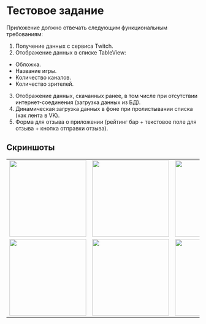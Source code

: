 # Тестовое задание

Приложение должно отвечать следующим функциональным требованиям:
1. Получение данных с сервиса Twitch.
2. Отображение данных в списке TableView:
* Обложка.
* Название игры.
* Количество каналов.
* Количество зрителей.
3. Отображение данных, скачанных ранее, в том числе при отсутствии интернет-соединения 
(загрузка данных из БД).
4. Динамическая загрузка данных в фоне при пролистывании списка (как лента в VK).
5. Форма для отзыва о приложении (рейтинг бар + текстовое поле для отзыва + кнопка отправки
отзыва).

## Скриншоты

<table border=0>
    <tr>
        <td>
            <img src=https://github.com/sageibra/ARView-TestApp/blob/main/screenshots/screenshot.png width=200 align=center>
        </td>
        <td>
            <img src=https://github.com/sageibra/ARView-TestApp/blob/main/screenshots/screenshot2.png width=200 align=center>
        </td>
        <td>
            <img src=https://github.com/sageibra/ARView-TestApp/blob/main/screenshots/screenshot5.png width=200 align=center>
        </td>
    </tr>
    <tr>
        <td>
            <img src=https://github.com/sageibra/ARView-TestApp/blob/main/screenshots/screenshot1.png width=200 align=center>
        </td>
        <td>
            <img src=https://github.com/sageibra/ARView-TestApp/blob/main/screenshots/screenshot3.png width=200 align=center>
        </td>
        <td>
            <img src=https://github.com/sageibra/ARView-TestApp/blob/main/screenshots/screenshot4.png width=200 align=center>
        </td>
    </tr>
</table>
